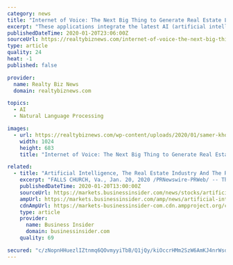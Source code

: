 ```yaml
---
category: news
title: "Internet of Voice: The Next Big Thing to Generate Real Estate Leads"
excerpt: "These applications integrate the latest AI (artificial intelligence) technologies, voice recognition system, and relevant search mechanics. Simply put, voice assistance can be termed as using your voice to ask a question using an intelligent technology (chatbot, voice recogniser, digital assistant) to get relevant results for your query."
publishedDateTime: 2020-01-20T23:06:00Z
sourceUrl: https://realtybiznews.com/internet-of-voice-the-next-big-thing-to-generate-real-estate-leads/98757308/
type: article
quality: 24
heat: -1
published: false

provider:
  name: Realty Biz News
  domain: realtybiznews.com

topics:
  - AI
  - Natural Language Processing

images:
  - url: https://realtybiznews.com/wp-content/uploads/2020/01/samer-khodeir-He3TV66yUEI-unsplash-1024x683.jpg
    width: 1024
    height: 683
    title: "Internet of Voice: The Next Big Thing to Generate Real Estate Leads"

related:
  - title: "Artificial Intelligence, The Real Estate Industry And The Realtor"
    excerpt: "FALLS CHURCH, Va., Jan. 20, 2020 /PRNewswire-PRWeb/ -- The Artificial Intelligence revolution has begun. Although it is still in its infancy, AI is already facilitating self-driving cars and voice-activated home systems that set alarms and thermostats on their own. The technology may come off as intimidating to many in the real estate industry ..."
    publishedDateTime: 2020-01-20T13:00:00Z
    sourceUrl: https://markets.businessinsider.com/news/stocks/artificial-intelligence-the-real-estate-industry-and-the-realtor-1028829259
    ampUrl: https://markets.businessinsider.com/amp/news/artificial-intelligence-the-real-estate-industry-and-the-realtor-1028829259
    cdnAmpUrl: https://markets-businessinsider-com.cdn.ampproject.org/c/s/markets.businessinsider.com/amp/news/artificial-intelligence-the-real-estate-industry-and-the-realtor-1028829259
    type: article
    provider:
      name: Business Insider
      domain: businessinsider.com
    quality: 69

secured: "c/zNopnHHuezlIZtnmq6QOvmyyiTbB/Q1jQy/kiOccrHMm2SzW6AmKJ4nrWsd5qYCaeRa8U1tOZdmPb6bDl5lZSxoCH/9os0swTrDMp82i4ftZQhsmNA1S3I6PgJKVFVTgAm4OqlemCVQFdjR2a0o8/Kt89uZv7zaKWmfoFitlQHbjD7lMZ8aqMuNE/H+RMsAU33JK3UWeaNaBgVT8GaDNluFd0wofRoGemQOu6q7jCvUjAsApbnX8IXAJuUBQbYaustFVnqQhff/EUp/jqWThhC/1bWPmJGLqsXJJBTGAAHLywPgH5TuByax6FQ2eMPgYLts4POnIwIAmEe9HpqUYKEzlP2hq5rr9TQM8yIaR4yE1mRDyNIIEwiIWoqWLsq024M1g9GZM/ORRzNT7cpPPPoAtssBzlR665u4+8JRZiK3WUcPfzuKZ4mUSngOGpIFADMlHIxRpVJ5OES8cu6DQ==;Vl5fJg7cqoYm2ATBBalrWw=="
---
```


